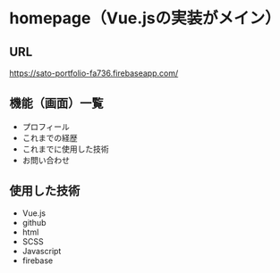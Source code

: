 # homepage（Vue.jsの実装がメイン）

## URL
https://sato-portfolio-fa736.firebaseapp.com/

## 機能（画面）一覧
* プロフィール
* これまでの経歴
* これまでに使用した技術
* お問い合わせ

## 使用した技術
* Vue.js
* github
* html
* SCSS
* Javascript
* firebase
